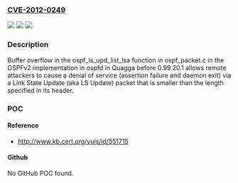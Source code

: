 ### [CVE-2012-0249](https://cve.mitre.org/cgi-bin/cvename.cgi?name=CVE-2012-0249)
![](https://img.shields.io/static/v1?label=Product&message=n%2Fa&color=blue)
![](https://img.shields.io/static/v1?label=Version&message=n%2Fa&color=blue)
![](https://img.shields.io/static/v1?label=Vulnerability&message=n%2Fa&color=brighgreen)

### Description

Buffer overflow in the ospf_ls_upd_list_lsa function in ospf_packet.c in the OSPFv2 implementation in ospfd in Quagga before 0.99.20.1 allows remote attackers to cause a denial of service (assertion failure and daemon exit) via a Link State Update (aka LS Update) packet that is smaller than the length specified in its header.

### POC

#### Reference
- http://www.kb.cert.org/vuls/id/551715

#### Github
No GitHub POC found.

